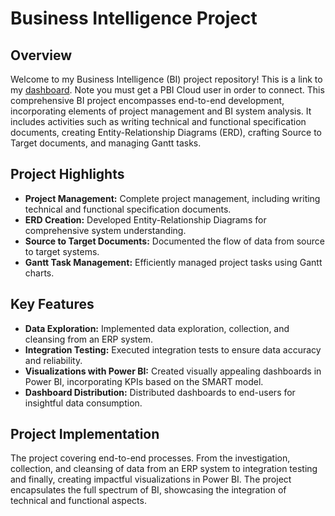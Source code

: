 # Business Intelligence Project

## Overview
Welcome to my Business Intelligence (BI) project repository! 
This is a link to my [dashboard](https://app.powerbi.com/Redirect?action=OpenApp&appId=05db324f-076d-4927-89a9-2d2602f3c6ac&ctid=155e691f-6455-40f2-b075-37035eb699f8).
Note you must get a PBI Cloud user in order to connect.
This comprehensive BI project encompasses end-to-end development, incorporating elements of project management and BI system analysis. It includes activities such as writing technical and functional specification documents, creating Entity-Relationship Diagrams (ERD), crafting Source to Target documents, and managing Gantt tasks.

## Project Highlights
- **Project Management:** Complete project management, including writing technical and functional specification documents.
- **ERD Creation:** Developed Entity-Relationship Diagrams for comprehensive system understanding.
- **Source to Target Documents:** Documented the flow of data from source to target systems.
- **Gantt Task Management:** Efficiently managed project tasks using Gantt charts.

## Key Features
- **Data Exploration:** Implemented data exploration, collection, and cleansing from an ERP system.
- **Integration Testing:** Executed integration tests to ensure data accuracy and reliability.
- **Visualizations with Power BI:** Created visually appealing dashboards in Power BI, incorporating KPIs based on the SMART model.
- **Dashboard Distribution:** Distributed dashboards to end-users for insightful data consumption.

## Project Implementation
The project covering end-to-end processes. From the investigation, collection, and cleansing of data from an ERP system to integration testing and finally, creating impactful visualizations in Power BI. The project encapsulates the full spectrum of BI, showcasing the integration of technical and functional aspects.
